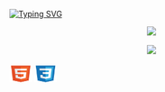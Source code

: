[![Typing SVG](https://readme-typing-svg.herokuapp.com/?color=F5F5F5&size=35&center=true&vCenter=true&width=1000&lines=Cursando+Análise+e+Desenvolvimento+de+Sistemas.+:%29)](https://git.io/typing.svg)

<p align="center">
<img loading="lazy" src="http://img.shields.io/static/v1?label=STATUS&message=EM%20DESENVOLVIMENTO&color=FFC0CB&style=for-the-badge"/>
</p>

<div align="center">
    <img height="110em" src="https://github-readme-stats.vercel.app/api/top-langs/?username=barbara-pr&layout=compact&hide_border=false&title_color=FFC0CB&bg_color=000000"/>
</div> 

<div style="display: inline_block"><br>
  <img align="center" alt="Bárbara-HTML" height="30" width="40" src="https://raw.githubusercontent.com/devicons/devicon/master/icons/html5/html5-original.svg">
  <img align="center" alt="Bárbara-CSS" height="30" width="40" src="https://raw.githubusercontent.com/devicons/devicon/master/icons/css3/css3-original.svg">
</div>
